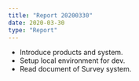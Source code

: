 ```yaml
---
title: "Report 20200330"
date: 2020-03-30
type: "Report"
---
```



* Introduce products and system.
* Setup local environment for dev.
* Read document of Survey system.